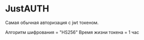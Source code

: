 # JustAUTH

Самая обычная авторизация с jwt токеном.

Алгоритм шифрования = "HS256"
Время жизни токена = 1 час
